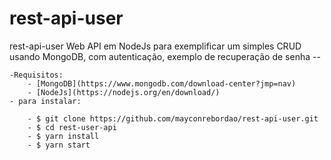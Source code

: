 # rest-api-user

rest-api-user Web API em NodeJs para exemplificar um simples CRUD usando MongoDB, com autenticação, exemplo de recuperação de senha --

    -Requisitos:
        - [MongoDB](https://www.mongodb.com/download-center?jmp=nav)
        - [NodeJs](https://nodejs.org/en/download/)
    - para instalar:

        - $ git clone https://github.com/mayconrebordao/rest-api-user.git
        - $ cd rest-user-api
        - $ yarn install
        - $ yarn start
